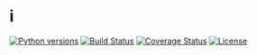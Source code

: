 # i

[![Python versions][python-badge]][python-link]
[![Build Status][ci-badge]][ci-link]
[![Coverage Status][cov-badge]][cov-link]
[![License][license-badge]][license-link]

[python-badge]: https://img.shields.io/pypi/pyversions/pack-me.svg
[python-link]: https://pypi.org/project/pack-me/
[ci-badge]: https://github.com/ddmms/pack-me/actions/workflows/build.yml/badge.svg?branch=main
[ci-link]: https://github.com/ddmms/pack-me/actions
[cov-badge]: https://coveralls.io/repos/github/ddmms/pack-me/badge.svg?branch=main
[cov-link]: https://coveralls.io/github/ddmms/pack-me?branch=main
[license-badge]: https://img.shields.io/badge/License-MIT-yellow.svg
[license-link]: https://opensource.org/license/MIT
